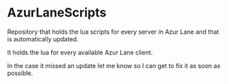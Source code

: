 # AzurLaneScripts
Repository that holds the lua scripts for every server in Azur Lane and that is automatically updated.

It holds the lua for every available Azur Lane client. 

In the case it missed an update let me know so I can get to fix it as soon as possible.

